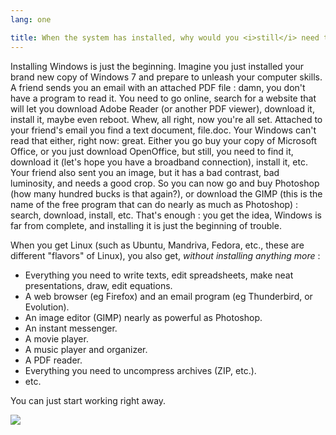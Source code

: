 ```yaml
---
lang: one

title: When the system has installed, why would you <i>still</i> need to install stuff?
---
```


Installing Windows is just the beginning. Imagine you just installed 
your brand new copy of Windows 7 and prepare to unleash your computer 
skills. A friend sends you an email with an attached PDF file : damn, 
you don't have a program to read it. You need to go online, search for a 
website that will let you download Adobe Reader (or another PDF viewer), 
download it, install it, maybe even reboot. Whew, all right, now you're 
all set. Attached to your friend's email you find a text document, 
file.doc. Your Windows can't read that either, right now: great. Either 
you go buy your copy of Microsoft Office, or you just download 
OpenOffice, but still, you need to find it, download it (let's hope you 
have a broadband connection), install it, etc. Your friend also sent you 
an image, but it has a bad contrast, bad luminosity, and needs a good 
crop. So you can now go and buy Photoshop (how many hundred bucks is 
that again?), or download the GIMP (this is the name of the free 
program that can do nearly as much as Photoshop) : search, download, 
install, etc. That's enough : you get the idea, Windows is far from 
complete, and installing it is just the beginning of trouble.

When you get Linux (such as Ubuntu, Mandriva, Fedora, etc., these are 
different "flavors" of Linux), you also get, <i>without installing 
anything more</i> :

<ul>

<li>Everything you need to write texts, edit spreadsheets, make neat presentations, draw, edit equations.</li>

<li>A web browser (eg Firefox) and an email program (eg Thunderbird, or Evolution).</li>
<li>An image editor (GIMP) nearly as powerful as Photoshop.</li>
<li>An instant messenger.</li>
<li>A movie player.</li>
<li>A music player and organizer.</li>
<li>A PDF reader.</li>
<li>Everything you need to uncompress archives (ZIP, etc.).</li>
<li>etc.</li>
</ul>

You can just start working right away.

<img src="Images/app_menu.png" />




